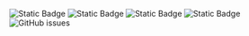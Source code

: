 ![Static Badge](https://img.shields.io/badge/blacklists-60-000000) ![Static Badge](https://img.shields.io/badge/blacklisted-3057331-cc0000) ![Static Badge](https://img.shields.io/badge/whitelisted-2243-00CC00) ![Static Badge](https://img.shields.io/badge/streaming_blacklist-28107-000000) ![GitHub issues](https://img.shields.io/github/issues/fabriziosalmi/blacklists)
